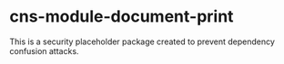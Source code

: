 # cns-module-document-print

This is a security placeholder package created to prevent dependency confusion attacks.